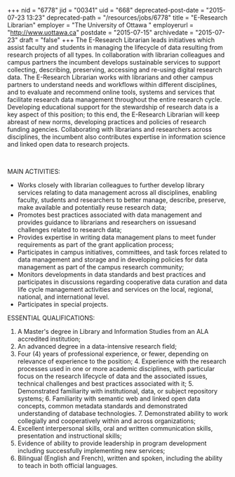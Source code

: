 +++
nid = "6778"
jid = "00341"
uid = "668"
deprecated-post-date = "2015-07-23 13:23"
deprecated-path = "/resources/jobs/6778"
title = "E-Research Librarian"
employer = "The University of Ottawa "
employerurl = "http://www.uottawa.ca"
postdate = "2015-07-15"
archivedate = "2015-07-23"
draft = "false"
+++
The E-Research Librarian leads initiatives which assist faculty and
students in managing the lifecycle of data resulting from research
projects of all types. In collaboration with librarian colleagues and
campus partners the incumbent develops sustainable services to support
collecting, describing, preserving, accessing and re-using digital
research data. The E-Research Librarian works with librarians and other
campus partners to understand needs and workflows within different
disciplines, and to evaluate and recommend online tools, systems and
services that facilitate research data management throughout the entire
research cycle. Developing educational support for the stewardship of
research data is a key aspect of this position; to this end, the
E-Research Librarian will keep abreast of new norms, developing
practices and policies of research funding agencies. Collaborating with
librarians and researchers across disciplines, the incumbent also
contributes expertise in information science and linked open data to
research projects.

 

MAIN ACTIVITIES:

-   Works closely with librarian colleagues to further develop library
    services relating to data management across all disciplines,
    enabling faculty, students and researchers to better manage,
    describe, preserve, make available and potentially reuse research
    data;
-   Promotes best practices associated with data management and provides
    guidance to librarians and researchers on issuesand challenges
    related to research data;
-   Provides expertise in writing data management plans to meet funder
    requirements as part of the grant application process;
-   Participates in campus initiatives, committees, and task forces
    related to data management and storage and in developing policies
    for data management as part of the campus research community;
-   Monitors developments in data standards and best practices and
    participates in discussions regarding cooperative data curation and
    data life cycle management activities and services on the local,
    regional, national, and international level.
-   Participates in special projects.
  
ESSENTIAL QUALIFICATIONS:
1. A Master's degree in Library and Information Studies from an ALA
accredited institution;
2. An advanced degree in a data-intensive research field;
3. Four (4) years of professional experience, or fewer, depending on
relevance of experience to the position; 4. Experience with the research
processes used in one or more academic disciplines, with particular
focus on the research lifecycle of data and the associated issues,
technical challenges and best practices associated with it; 5.
Demonstrated familiarity with institutional, data, or subject repository
systems; 6. Familiarity with semantic web and linked open data concepts,
common metadata standards and demonstrated understanding of database
technologies. 7. Demonstrated ability to work collegially and
cooperatively within and across organizations;
8. Excellent interpersonal skills, oral and written communication
skills, presentation and instructional skills;
9. Evidence of ability to provide leadership in program development
including successfully implementing new services;
10. Bilingual (English and French), written and spoken, including the
ability to teach in both official languages.
